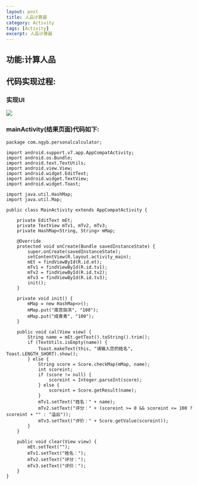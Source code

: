 ```yaml
---
layout: post
title: 人品计算器 
category: Activity
tags: [Activity]
excerpt: 人品计算器 
---
```


## 功能:计算人品  ##

## 代码实现过程:  ##

### 实现UI  ###

![](http://www.nangongyibin.com/assets/images/pc1.png)

### mainActivity(结果页面)代码如下: ###


    package com.ngyb.personalcalculator;

	import android.support.v7.app.AppCompatActivity;
	import android.os.Bundle;
	import android.text.TextUtils;
	import android.view.View;
	import android.widget.EditText;
	import android.widget.TextView;
	import android.widget.Toast;
	
	import java.util.HashMap;
	import java.util.Map;
	
	public class MainActivity extends AppCompatActivity {
	
	    private EditText mEt;
	    private TextView mTv1, mTv2, mTv3;
	    private HashMap<String, String> mMap;
	
	    @Override
	    protected void onCreate(Bundle savedInstanceState) {
	        super.onCreate(savedInstanceState);
	        setContentView(R.layout.activity_main);
	        mEt = findViewById(R.id.et);
	        mTv1 = findViewById(R.id.tv1);
	        mTv2 = findViewById(R.id.tv2);
	        mTv3 = findViewById(R.id.tv3);
	        init();
	    }
	
	    private void init() {
	        mMap = new HashMap<>();
	        mMap.put("南宫燚滨", "100");
	        mMap.put("成青青", "100");
	    }
	
	    public void cal(View view) {
	        String name = mEt.getText().toString().trim();
	        if (TextUtils.isEmpty(name)) {
	            Toast.makeText(this, "请输入您的姓名", Toast.LENGTH_SHORT).show();
	        } else {
	            String score = Score.checkMap(mMap, name);
	            int scoreint;
	            if (score != null) {
	                scoreint = Integer.parseInt(score);
	            } else {
	                scoreint = Score.getResult(name);
	            }
	            mTv1.setText("姓名：" + name);
	            mTv2.setText("评分：" + (scoreint >= 0 && scoreint <= 100 ? scoreint + "" : "溢出"));
	            mTv3.setText("评价：" + Score.getValue(scoreint));
	        }
	    }
	
	    public void clear(View view) {
	        mEt.setText("");
	        mTv1.setText("姓名：");
	        mTv2.setText("评分：");
	        mTv3.setText("评价：");
	    }
	}

